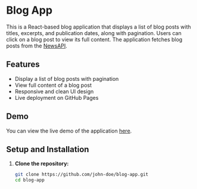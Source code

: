 # Blog App

This is a React-based blog application that displays a list of blog posts with titles, excerpts, and publication dates, along with pagination. Users can click on a blog post to view its full content. The application fetches blog posts from the [NewsAPI](https://newsapi.org/).

## Features

- Display a list of blog posts with pagination
- View full content of a blog post
- Responsive and clean UI design
- Live deployment on GitHub Pages

## Demo

You can view the live demo of the application [here](https://ayushypatel.github.io/blog-app/).

## Setup and Installation

1. **Clone the repository:**
   ```bash
   git clone https://github.com/john-doe/blog-app.git
   cd blog-app
